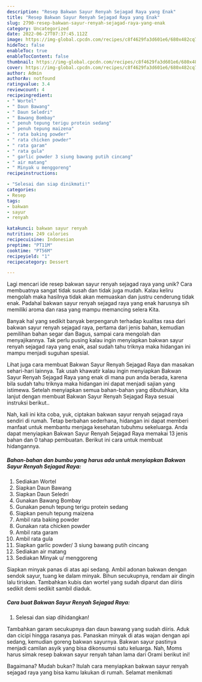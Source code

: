 ```yaml
---
description: "Resep Bakwan Sayur Renyah Sejagad Raya yang Enak"
title: "Resep Bakwan Sayur Renyah Sejagad Raya yang Enak"
slug: 2790-resep-bakwan-sayur-renyah-sejagad-raya-yang-enak
category: Uncategorized
date: 2022-06-27T07:37:45.112Z
image: https://img-global.cpcdn.com/recipes/c8f4629fa3d601e6/680x482cq70/bakwan-sayur-renyah-sejagad-raya-foto-resep-utama.jpg
hideToc: false
enableToc: true
enableTocContent: false
thumbnail: https://img-global.cpcdn.com/recipes/c8f4629fa3d601e6/680x482cq70/bakwan-sayur-renyah-sejagad-raya-foto-resep-utama.jpg
cover: https://img-global.cpcdn.com/recipes/c8f4629fa3d601e6/680x482cq70/bakwan-sayur-renyah-sejagad-raya-foto-resep-utama.jpg
author: Admin
authorAv: notfound
ratingvalue: 3.4
reviewcount: 4
recipeingredient:
- " Wortel"
- " Daun Bawang"
- " Daun Seledri"
- " Bawang Bombay"
- " penuh tepung terigu protein sedang"
- " penuh tepung maizena"
- " rata baking powder"
- " rata chicken powder"
- " rata garam"
- " rata gula"
- " garlic powder 3 siung bawang putih cincang"
- " air matang"
- " Minyak u menggoreng"
recipeinstructions:

- "Selesai dan siap dinikmati!"
categories:
- Resep
tags:
- bakwan
- sayur
- renyah

katakunci: bakwan sayur renyah 
nutrition: 249 calories
recipecuisine: Indonesian
preptime: "PT11M"
cooktime: "PT56M"
recipeyield: "1"
recipecategory: Dessert

---
```





Lagi mencari ide resep bakwan sayur renyah sejagad raya yang unik? Cara membuatnya sangat tidak susah dan tidak juga mudah. Kalau keliru mengolah maka hasilnya tidak akan memuaskan dan justru cenderung tidak enak. Padahal bakwan sayur renyah sejagad raya yang enak harusnya sih memiliki aroma dan rasa yang mampu memancing selera Kita.





Banyak hal yang sedikit banyak berpengaruh terhadap kualitas rasa dari bakwan sayur renyah sejagad raya, pertama dari jenis bahan, kemudian pemilihan bahan segar dan Bagus, sampai cara mengolah dan menyajikannya. Tak perlu pusing kalau ingin menyiapkan bakwan sayur renyah sejagad raya yang enak,      asal sudah tahu triknya maka hidangan ini mampu menjadi suguhan spesial.














Lihat juga cara membuat Bakwan Sayur Renyah Sejagad Raya dan masakan sehari-hari lainnya. Tak usah khawatir kalau ingin menyiapkan Bakwan Sayur Renyah Sejagad Raya yang enak di mana pun anda berada, karena bila sudah tahu triknya maka hidangan ini dapat menjadi sajian yang istimewa. Setelah menyiapkan semua bahan-bahan yang dibutuhkan, kita lanjut dengan membuat Bakwan Sayur Renyah Sejagad Raya sesuai instruksi berikut..






Nah, kali ini kita coba, yuk, ciptakan bakwan sayur renyah sejagad raya sendiri di rumah. Tetap berbahan sederhana, hidangan ini dapat memberi manfaat untuk membantu menjaga kesehatan tubuhmu sekeluarga. Anda dapat menyiapkan Bakwan Sayur Renyah Sejagad Raya memakai 13 jenis bahan dan 0 tahap pembuatan. Berikut ini cara untuk membuat hidangannya.

<!--inarticleads1-->

##### Bahan-bahan dan bumbu yang harus ada untuk menyiapkan Bakwan Sayur Renyah Sejagad Raya:

1. Sediakan  Wortel
1. Siapkan  Daun Bawang
1. Siapkan  Daun Seledri
1. Gunakan  Bawang Bombay
1. Gunakan  penuh tepung terigu protein sedang
1. Siapkan  penuh tepung maizena
1. Ambil  rata baking powder
1. Gunakan  rata chicken powder
1. Ambil  rata garam
1. Ambil  rata gula
1. Siapkan  garlic powder/ 3 siung bawang putih cincang
1. Sediakan  air matang
1. Sediakan  Minyak u/ menggoreng


Siapkan minyak panas di atas api sedang. Ambil adonan bakwan dengan sendok sayur, tuang ke dalam minyak. Bihun secukupnya, rendam air dingin lalu tiriskan. Tambahkan kubis dan wortel yang sudah diparut dan diiris sedikit demi sedikit sambil diaduk. 

<!--inarticleads2-->

##### Cara buat Bakwan Sayur Renyah Sejagad Raya:


1. Selesai dan siap dihidangkan!

Tambahkan garam secukupnya dan daun bawang yang sudah diiris. Aduk dan cicipi hingga rasanya pas. Panaskan minyak di atas wajan dengan api sedang, kemudian goreng bakwan sayurnya. Bakwan sayur pastinya menjadi camilan asyik yang bisa dikonsumsi satu keluarga. Nah, Moms harus simak resep bakwan sayur renyah tahan lama dari Orami berikut ini! 

Bagaimana? Mudah bukan? Itulah cara menyiapkan bakwan sayur renyah sejagad raya yang bisa kamu lakukan di rumah. Selamat menikmati
